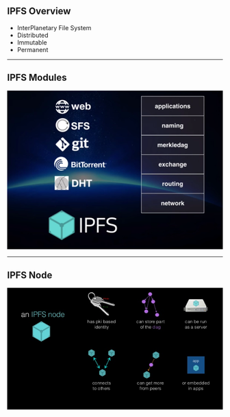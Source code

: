 ## IPFS Overview

- InterPlanetary File System
- Distributed
- Immutable
- Permanent

---

## IPFS Modules

![](/images/ipfs-stack.png)

---

## IPFS Node

![](/images/ipfs-node.jpg)